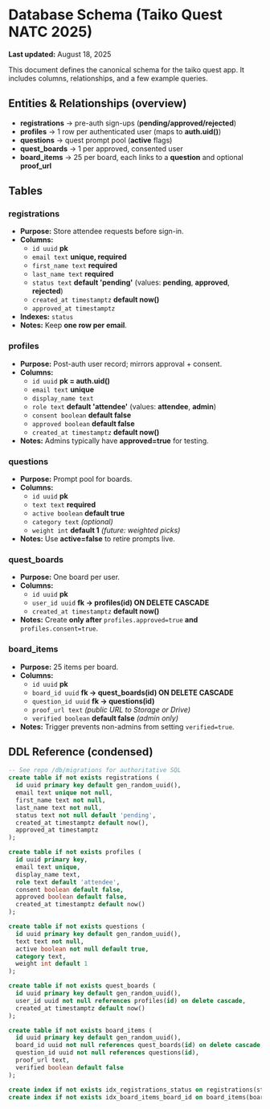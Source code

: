 # Database Schema (Taiko Quest NATC 2025)

**Last updated:** August 18, 2025

This document defines the canonical schema for the taiko quest app. It includes columns, relationships, and a few example queries.

## Entities & Relationships (overview)

- **registrations** → pre-auth sign-ups (**pending/approved/rejected**)
- **profiles** → 1 row per authenticated user (maps to **auth.uid()**)
- **questions** → quest prompt pool (**active** flags)
- **quest_boards** → 1 per approved, consented user
- **board_items** → 25 per board, each links to a **question** and optional **proof_url**


## Tables

### registrations
- **Purpose:** Store attendee requests before sign-in.
- **Columns:**
  - `id uuid` **pk**
  - `email text` **unique, required**
  - `first_name text` **required**
  - `last_name text` **required**
  - `status text` **default 'pending'**  (values: **pending**, **approved**, **rejected**)
  - `created_at timestamptz` **default now()**
  - `approved_at timestamptz`
- **Indexes:** `status`
- **Notes:** Keep **one row per email**.

### profiles
- **Purpose:** Post-auth user record; mirrors approval + consent.
- **Columns:**
  - `id uuid` **pk = auth.uid()**
  - `email text` **unique**
  - `display_name text`
  - `role text` **default 'attendee'** (values: **attendee**, **admin**)
  - `consent boolean` **default false**
  - `approved boolean` **default false**
  - `created_at timestamptz` **default now()**
- **Notes:** Admins typically have **approved=true** for testing.

### questions
- **Purpose:** Prompt pool for boards.
- **Columns:**
  - `id uuid` **pk**
  - `text text` **required**
  - `active boolean` **default true**
  - `category text` *(optional)*
  - `weight int` **default 1** *(future: weighted picks)*
- **Notes:** Use **active=false** to retire prompts live.

### quest_boards
- **Purpose:** One board per user.
- **Columns:**
  - `id uuid` **pk**
  - `user_id uuid` **fk → profiles(id) ON DELETE CASCADE**
  - `created_at timestamptz` **default now()**
- **Notes:** Create **only after** `profiles.approved=true` **and** `profiles.consent=true`.

### board_items
- **Purpose:** 25 items per board.
- **Columns:**
  - `id uuid` **pk**
  - `board_id uuid` **fk → quest_boards(id) ON DELETE CASCADE**
  - `question_id uuid` **fk → questions(id)**
  - `proof_url text` *(public URL to Storage or Drive)*
  - `verified boolean` **default false** *(admin only)*
- **Notes:** Trigger prevents non-admins from setting `verified=true`.

## DDL Reference (condensed)

```sql
-- See repo /db/migrations for authoritative SQL
create table if not exists registrations (
  id uuid primary key default gen_random_uuid(),
  email text unique not null,
  first_name text not null,
  last_name text not null,
  status text not null default 'pending',
  created_at timestamptz default now(),
  approved_at timestamptz
);

create table if not exists profiles (
  id uuid primary key,
  email text unique,
  display_name text,
  role text default 'attendee',
  consent boolean default false,
  approved boolean default false,
  created_at timestamptz default now()
);

create table if not exists questions (
  id uuid primary key default gen_random_uuid(),
  text text not null,
  active boolean not null default true,
  category text,
  weight int default 1
);

create table if not exists quest_boards (
  id uuid primary key default gen_random_uuid(),
  user_id uuid not null references profiles(id) on delete cascade,
  created_at timestamptz default now()
);

create table if not exists board_items (
  id uuid primary key default gen_random_uuid(),
  board_id uuid not null references quest_boards(id) on delete cascade,
  question_id uuid not null references questions(id),
  proof_url text,
  verified boolean default false
);

create index if not exists idx_registrations_status on registrations(status);
create index if not exists idx_board_items_board_id on board_items(board_id);
